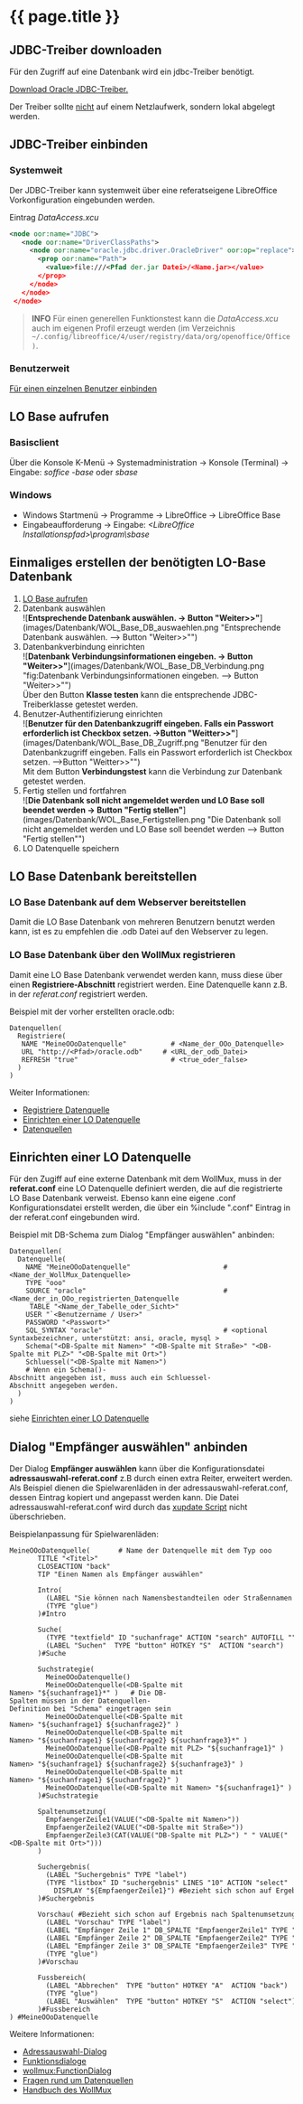 # {{ page.title }}

## JDBC-Treiber downloaden

Für den Zugriff auf eine Datenbank wird ein jdbc-Treiber benötigt.

[Download Oracle JDBC-Treiber.](http://www.oracle.com/technology/software/tech/java/sqlj_jdbc/index.html)

Der Treiber sollte <u>nicht</u> auf einem Netzlaufwerk, sondern lokal abgelegt werden.

## JDBC-Treiber einbinden

### Systemweit

Der JDBC-Treiber kann systemweit über eine referatseigene LibreOffice Vorkonfiguration eingebunden werden.

Eintrag *DataAccess.xcu*

```xml
<node oor:name="JDBC">
   <node oor:name="DriverClassPaths">
     <node oor:name="oracle.jdbc.driver.OracleDriver" oor:op="replace">
       <prop oor:name="Path">
         <value>file:///<Pfad der.jar Datei>/<Name.jar></value>
       </prop>
     </node>
   </node>
 </node>
```

> **INFO** Für einen generellen Funktionstest kann die *DataAccess.xcu* auch im eigenen Profil erzeugt werden (im Verzeichnis `~/.config/libreoffice/4/user/registry/data/org/openoffice/Office)`.

### Benutzerweit
[Für einen einzelnen Benutzer einbinden](https://help.libreoffice.org/Common/JDBC_Connection/de)

## LO Base aufrufen

### Basisclient
Über die Konsole K-Menü &rarr; Systemadministration &rarr; Konsole (Terminal) &rarr; Eingabe: *soffice -base* oder *sbase*

### Windows

* Windows Startmenü &rarr; Programme &rarr; LibreOffice &rarr; LibreOffice Base
* Eingabeaufforderung &rarr; Eingabe: *&lt;LibreOffice Installationspfad&gt;\\program\\sbase*

## Einmaliges erstellen der benötigten LO-Base Datenbank

1. [LO Base aufrufen](#LO_Base_aufrufen)
2. Datenbank auswählen<br>
   ![**Entsprechende Datenbank auswählen. &rarr; Button "Weiter&gt;&gt;"**](images/Datenbank/WOL_Base_DB_auswaehlen.png "Entsprechende Datenbank auswählen. --> Button "Weiter>>"")
3. Datenbankverbindung einrichten<br>
   ![**Datenbank Verbindungsinformationen eingeben. &rarr; Button "Weiter&gt;&gt;"**](images/Datenbank/WOL_Base_DB_Verbindung.png "fig:Datenbank Verbindungsinformationen eingeben. --> Button "Weiter>>"")<br>
  Über den Button **Klasse testen** kann die entsprechende JDBC-Treiberklasse getestet werden.
4. Benutzer-Authentifizierung einrichten<br>
   ![**Benutzer für den Datenbankzugriff eingeben. Falls ein Passwort erforderlich ist Checkbox setzen. &rarr;Button "Weitter&gt;&gt;"**](images/Datenbank/WOL_Base_DB_Zugriff.png "Benutzer für den Datenbankzugriff eingeben. Falls ein Passwort erforderlich ist Checkbox setzen. -->Button "Weitter>>"")<br>
   Mit dem Button **Verbindungstest** kann die Verbindung zur Datenbank getestet werden.<br>
5. Fertig stellen und fortfahren<br>
   ![**Die Datenbank soll nicht angemeldet werden und LO Base soll beendet werden &rarr; Button "Fertig stellen"**](images/Datenbank/WOL_Base_Fertigstellen.png "Die Datenbank soll nicht angemeldet werden und LO Base soll beendet werden --> Button "Fertig stellen"")
6. LO Datenquelle speichern<br>

## LO Base Datenbank bereitstellen

### LO Base Datenbank auf dem Webserver bereitstellen

Damit die LO Base Datenbank von mehreren Benutzern benutzt werden kann, ist es zu empfehlen die .odb Datei auf den Webserver zu legen.

### LO Base Datenbank über den WollMux registrieren

Damit eine LO Base Datenbank verwendet werden kann, muss diese über einen **Registriere-Abschnitt** registriert werden. Eine Datenquelle kann z.B. in der *referat.conf* registriert werden.

Beispiel mit der vorher erstellten oracle.odb:

```
Datenquellen(
  Registriere(
   NAME "MeineOOoDatenquelle"           # <Name_der_OOo_Datenquelle>
   URL "http://<Pfad>/oracle.odb"     # <URL_der_odb_Datei>
   REFRESH "true"                       # <true_oder_false>
  )
)
```

Weiter Informationen:

* [Registriere Datenquelle](Konfigurationsdatei_wollmux_conf.md#registriere)
* [Einrichten einer LO Datenquelle](#einrichten-einer-lo-datenquelle)
* [Datenquellen](Konfigurationsdatei_wollmux_conf.md#datenquellen)

## Einrichten einer LO Datenquelle

Für den Zugiff auf eine externe Datenbank mit dem WollMux, muss in der **referat.conf** eine LO Datenquelle definiert werden, die auf die registrierte LO Base Datenbank verweist. Ebenso kann eine eigene .conf Konfigurationsdatei erstellt werden, die über ein %include "<Name>.conf" Eintrag in der referat.conf eingebunden wird.

Beispiel mit DB-Schema zum Dialog "Empfänger auswählen" anbinden:

```
Datenquellen(
  Datenquelle(
    NAME "MeineOOoDatenquelle"                       # <Name_der_WollMux_Datenquelle>
    TYPE "ooo"
    SOURCE "oracle"                                  # <Name_der_in_OOo_registrierten_Datenquelle
     TABLE "<Name_der_Tabelle_oder_Sicht>"
    USER "`<Benutzername / User>"
    PASSWORD "<Passwort>"
    SQL_SYNTAX "oracle"                              # <optional Syntaxbezeichner, unterstützt: ansi, oracle, mysql >
    Schema("<DB-Spalte mit Namen>" "<DB-Spalte mit Straße>" "<DB-Spalte mit PLZ>" "<DB-Spalte mit Ort>")
    Schluessel("<DB-Spalte mit Namen>")
    # Wenn ein Schema()-Abschnitt angegeben ist, muss auch ein Schluessel-Abschnitt angegeben werden.
  )
)
```

siehe [Einrichten einer LO Datenquelle](Konfigurationsdatei_wollmux_conf.md#TYPE_ooo)

## Dialog "Empfänger auswählen" anbinden

Der Dialog **Empfänger auswählen** kann über die Konfigurationsdatei **adressauswahl-referat.conf** z.B durch einen extra Reiter, erweitert werden. Als Beispiel dienen die Spielwarenläden in der adressauswahl-referat.conf, dessen Eintrag kopiert und angepasst werden kann. Die Datei adressauswahl-referat.conf wird durch das [xupdate Script](Standardkonfiguration_des_WollMux_installieren_und_pflegen#Liste_der_nicht_durch_xupdate_.C3.BCberschriebenen_Dateien) nicht überschrieben.

Beispielanpassung für Spielwarenläden:

```
MeineOOoDatenquelle(       # Name der Datenquelle mit dem Typ ooo
       TITLE "<Titel>"
       CLOSEACTION "back"
       TIP "Einen Namen als Empfänger auswählen"

       Intro(
         (LABEL "Sie können nach Namensbestandteilen oder Straßennamen suchen" TYPE "label" )
         (TYPE "glue")
       )#Intro

       Suche(
         (TYPE "textfield" ID "suchanfrage" ACTION "search" AUTOFILL "")
         (LABEL "Suchen"  TYPE "button" HOTKEY "S"  ACTION "search")
       )#Suche

       Suchstrategie(
         MeineOOoDatenquelle()
         MeineOOoDatenquelle(<DB-Spalte mit Namen> "${suchanfrage1}*" )   # Die DB-Spalten müssen in der Datenquellen-Definition bei "Schema" eingetragen sein
         MeineOOoDatenquelle(<DB-Spalte mit Namen> "${suchanfrage1} ${suchanfrage2}" )
         MeineOOoDatenquelle(<DB-Spalte mit Namen> "${suchanfrage1} ${suchanfrage2} ${suchanfrage3}*" )
         MeineOOoDatenquelle(<DB-Ppalte mit PLZ> "${suchanfrage1}" )
         MeineOOoDatenquelle(<DB-Spalte mit Namen> "${suchanfrage1} ${suchanfrage2} ${suchanfrage3}" )
         MeineOOoDatenquelle(<DB-Spalte mit Namen> "${suchanfrage1} ${suchanfrage2}" )
         MeineOOoDatenquelle(<DB-Spalte mit Namen> "${suchanfrage1}" )
       )#Suchstrategie

       Spaltenumsetzung(
         EmpfaengerZeile1(VALUE("<DB-Spalte mit Namen>"))
         EmpfaengerZeile2(VALUE("<DB-Spalte mit Straße>"))
         EmpfaengerZeile3(CAT(VALUE("DB-Spalte mit PLZ>") " " VALUE("<DB-Spalte mit Ort>")))
       )

       Suchergebnis(
         (LABEL "Suchergebnis" TYPE "label")
         (TYPE "listbox" ID "suchergebnis" LINES "10" ACTION "select"
           DISPLAY "${EmpfaengerZeile1}") #Bezieht sich schon auf Ergebnis nach Spaltenumsetzung
       )#Suchergebnis

       Vorschau( #Bezieht sich schon auf Ergebnis nach Spaltenumsetzung
         (LABEL "Vorschau" TYPE "label")
         (LABEL "Empfänger Zeile 1" DB_SPALTE "EmpfaengerZeile1" TYPE "textfield" READONLY "true")
         (LABEL "Empfänger Zeile 2" DB_SPALTE "EmpfaengerZeile2" TYPE "textfield" READONLY "true")
         (LABEL "Empfänger Zeile 3" DB_SPALTE "EmpfaengerZeile3" TYPE "textfield" READONLY "true")
         (TYPE "glue")
       )#Vorschau

       Fussbereich(
         (LABEL "Abbrechen"  TYPE "button" HOTKEY "A"  ACTION "back")
         (TYPE "glue")
         (LABEL "Auswählen"  TYPE "button" HOTKEY "S"  ACTION "select")
       )#Fussbereich
) #MeineOOoDatenquelle
```

Weitere Informationen:

* [Adressauswahl-Dialog](Standardkonfiguration_des_WollMux.md#adressauswahl-dialog)
* [Funktionsdialoge](Konfigurationsdatei_wollmux_conf.md#funktionsdialoge)
* [wollmux:FunctionDialog](Schnittstellen_des_WollMux_fuer_Experten.md#wollmuxfunctiondialog)
* [Fragen rund um Datenquellen](Fragen_rund_um_Datenquellen.md)
* [Handbuch des WollMux](Handbuch_des_WollMux.md)
